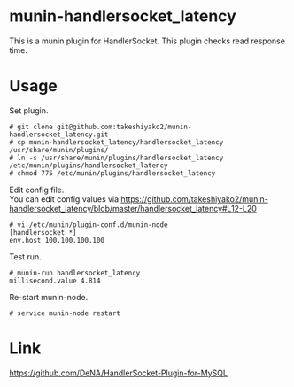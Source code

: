 # munin-handlersocket_latency

This is a munin plugin for HandlerSocket. This plugin checks read response time.



# Usage

Set plugin.
```
# git clone git@github.com:takeshiyako2/munin-handlersocket_latency.git
# cp munin-handlersocket_latency/handlersocket_latency /usr/share/munin/plugins/
# ln -s /usr/share/munin/plugins/handlersocket_latency /etc/munin/plugins/handlersocket_latency
# chmod 775 /etc/munin/plugins/handlersocket_latency
```

Edit config file.  
You can edit config values via https://github.com/takeshiyako2/munin-handlersocket_latency/blob/master/handlersocket_latency#L12-L20
```
# vi /etc/munin/plugin-conf.d/munin-node
[handlersocket_*]
env.host 100.100.100.100
```

Test run.
```
# munin-run handlersocket_latency
millisecond.value 4.814
```

Re-start munin-node.
```
# service munin-node restart
```

# Link

https://github.com/DeNA/HandlerSocket-Plugin-for-MySQL

